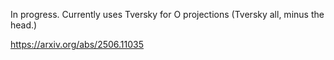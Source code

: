 In progress. Currently uses Tversky for O projections (Tversky all, minus the head.)

https://arxiv.org/abs/2506.11035
